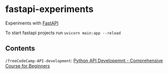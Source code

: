 # fastapi-experiments

Experiments with [FastAPI](https://fastapi.tiangolo.com/)

To start fastapi projects run
`uvicorn main:app --reload`

## Contents

`/freeCodeCamp-API-development`: [Python API Developemnt - Comprehensive Course for Beginners](https://www.youtube.com/watch?v=0sOvCWFmrtA&list=PLQcMcLwIoIrJ1CN1A5tj0zzhCo2JTGWOe&index=4&t=655s)
